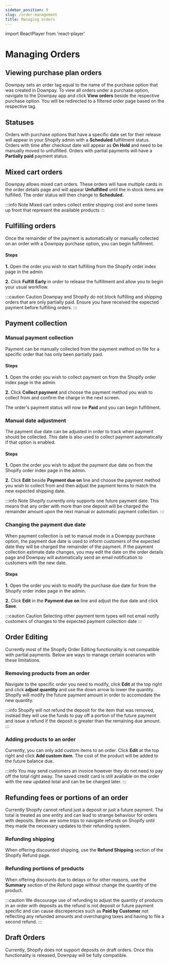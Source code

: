 ```yaml
---
sidebar_position: 9
slug: /order-management
title: Managing orders
---
```

import ReactPlayer from 'react-player'

# Managing Orders

## Viewing purchase plan orders

Downpay sets an order tag equal to the name of the purchase option that was created in Downpay. To view all orders under a purchase option, navigate to the Downpay app and click **View orders** beside the respective purchase option. You will be redirected to a filtered order page based on the respective tag.

## Statuses

Orders with purchase options that have a specific date set for their release will appear in your Shopify admin with a **Scheduled** fulfillment status. Orders with time after checkout date will appear as **On Hold** and need to be manually moved to unfulfilled.  Orders with partial payments will have a **Partially paid** payment status.

## Mixed cart orders

Downpay allows mixed cart orders. These orders will have multiple cards in the order details page and will appear **Unfulfilled** until the in stock items are fulfilled. The order status will then change to **Scheduled**. 

:::info Note
Mixed cart orders collect entire shipping cost and some taxes up front that represent the available products
:::

## Fulfilling orders

Once the remainder of the payment is automatically or manually collected on an order with a Downpay purchase option, you can begin fulfillment. 

#### Steps

**1.** Open the order you wish to start fulfilling from the Shopify order index page in the admin

**2.** Click **Fulfill Early** in order to release the fulfillment and allow you to begin your usual workflow.


:::caution Caution
Downpay and Shopify do not block fulfilling and shipping orders that are only partially paid. Ensure you have received the expected payment before fulfilling orders.
:::

## Payment collection

### Manual payment collection

Payment can be manually collected from the payment method on file for a specific order that has only been partially paid. 

#### Steps

**1.** Open the order you wish to collect payment on from the Shopify order index page in the admin.

**2.** Click **Collect payment** and choose the payment method you wish to collect from and confirm the charge in the next screen.

The order's payment status will now be **Paid** and you can begin fulfillment.

### Manual date adjustment

The payment due date can be adjusted in order to track when payment should be collected. This date is also used to collect payment automatically if that option is enabled.

#### Steps

**1.** Open the order you wish to adjust the payment due date on from the Shopify order index page in the admin.

**2.** Click **Edit** beside **Payment due on** line and choose the payment method you wish to collect from and then adjust the payment terms to match the new expected shipping date.

:::info Note
Shopify currently only supports one future payment date. This means that any order with more than one deposit will be charged the remainder amount upon the next manual or automatic payment collection.
:::

### Changing the payment due date

When payment collection is set to manual mode in a Downpay purchase option, the payment due date is used to inform customers of the expected date they will be charged the remainder of the payment. If the payment collection estimate date changes, you may edit the date on the order details page and Downpay will automatically send an email notification to customers with the new date.

#### Steps

**1.** Open the order you wish to modify the purchase due date for from the Shopify order index page in the admin.

**2.** Click **Edit** in the **Payment due on** line and adjust the due date and click **Save**.

:::caution Caution
Selecting other payment term types will not email notify customers of changes to the expected payment collection date
:::

## Order Editing

Currently most of the Shopify Order Editing functionality is not compatible with partial payments. Below are ways to manage certain scenarios with these limitations.  

### Removing products from an order

<ReactPlayer controls url='/order-editing.mp4'/>

Navigate to the specific order you need to modify, click **Edit** at the top right and click **adjust quantity** and use the down arrow to lower the quantity. Shopify will modify the future payment amount in order to accomodate the new quantity. 

:::info
Shopify will not refund the deposit for the item that was removed, instead they will use the funds to pay off a portion of the future payment and issue a refund if the deposit is greater than the remaining due amount.  
:::

### Adding products to an order

<ReactPlayer controls url='/order-editing-add.mp4'/>

Currently, you can only add custom items to an order. Click **Edit** at the top right and click **Add custom item**. The cost of the product will be added to the future balance due. 

:::info
You may send customers an invoice however they do not need to pay off the total right away. The saved credit card is still available on the order with the new updated total and can be be charged later. 
:::

## Refunding fees or portions of an order

<ReactPlayer controls url='/refunding.mp4'/>

Currently Shopify cannot refund just a deposit or just a future payment. The total is treated as one entity and can lead to strange behaviour for orders with deposits. Below are some trips to navigate refunds on Shopify until they made the necessary updates to their refunding system.

### Refunding shipping

When offering discounted shipping, use the **Refund Shipping** section of the Shopify Refund page.

### Refunding portions of products

When offering discounts due to delays or for other reasons, use the **Summary** section of the Refund page without change the quantity of the product. 

:::caution
We discourage use of refunding to adjust the quantity of products in an order with deposits as the refund is not deposit or future payment specific and can cause discrepencies such as **Paid by Customer** not reflecting any refunded amounts and overcharging taxes and having to file a second refund. 
:::

## Draft Orders

Currently, Shopify does not support deposits on draft orders. Once this functionality is released, Downpay will be fully compatible. 
